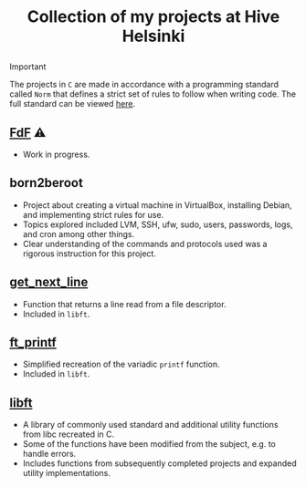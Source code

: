 # <p align="middle">Collection of my projects at Hive Helsinki</p>

> [!IMPORTANT]
> The projects in `C` are made in accordance with a programming standard called `Norm` that defines a strict set of rules to follow when writing code. The full standard can be viewed [here](https://github.com/42School/norminette/blob/master/pdf/en.norm.pdf).

## [FdF](https://github.com/mordori/FdF) ⚠

- Work in progress.

## born2beroot

- Project about creating a virtual machine in VirtualBox, installing Debian, and implementing strict rules for use.
- Topics explored included LVM, SSH, ufw, sudo, users, passwords, logs, and cron among other things.
- Clear understanding of the commands and protocols used was a rigorous instruction for this project.

## [get_next_line](https://github.com/mordori/get_next_line)

- Function that returns a line read from a file descriptor.
- Included in `libft`.

## [ft_printf](https://github.com/mordori/ft_printf)

- Simplified recreation of the variadic `printf` function.
- Included in `libft`.

## [libft](https://github.com/mordori/libft?tab=readme-ov-file#libft)

- A library of commonly used standard and additional utility functions from libc recreated in C.
- Some of the functions have been modified from the subject, e.g. to handle errors.
- Includes functions from subsequently completed projects and expanded utility implementations.
